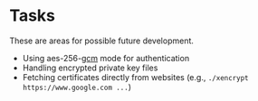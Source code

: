 # Tasks
These are areas for possible future development.

* Using aes-256-[gcm][GCM] mode for authentication
* Handling encrypted private key files
* Fetching certificates directly from websites (e.g., ``./xencrypt https://www.google.com ...``)

[GCM]: http://wiki.openssl.org/index.php/EVP_Authenticated_Encryption_and_Decryption
